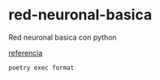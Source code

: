 # red-neuronal-basica
Red neuronal basica con python

[referencia](https://anderfernandez.com/blog/como-programar-una-red-neuronal-desde-0-en-python/)


```
poetry exec format
```